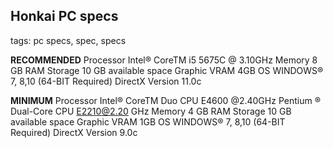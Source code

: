 ## Honkai PC specs
tags: pc specs, spec, specs

**RECOMMENDED**
Processor Intel®️ CoreTM i5 5675C @ 3.10GHz
Memory 8 GB RAM
Storage 10 GB available space
Graphic VRAM 4GB
OS WINDOWS®️ 7, 8,10 (64-BIT Required)
DirectX Version 11.0c

**MINIMUM**
Processor Intel®️ CoreTM Duo CPU E4600 @2.40GHz
Pentium ®️ Dual-Core CPU E2210@2.20 GHz
Memory 4 GB RAM
Storage 10 GB available space
Graphic VRAM 1GB
OS WINDOWS®️ 7, 8,10 (64-BIT Required)
DirectX Version 9.0c